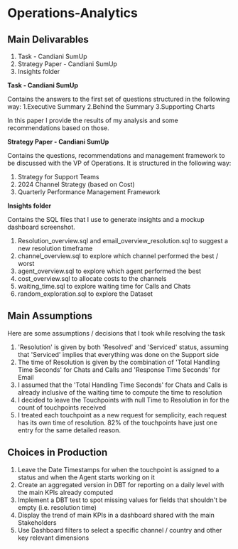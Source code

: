 # Operations-Analytics

## Main Delivarables

1. Task - Candiani SumUp
2. Strategy Paper - Candiani SumUp
3. Insights folder

**Task - Candiani SumUp** 

Contains the answers to the first set of questions structured in the following way:
1.Executive Summary
2.Behind the Summary
3.Supporting Charts

In this paper I provide the results of my analysis and some recommendations based on those.

**Strategy Paper - Candiani SumUp**

Contains the questions, recommendations and management framework to be discussed with the VP of Operations.
It is structured in the following way:
1. Strategy for Support Teams 
2. 2024 Channel Strategy (based on Cost)
3. Quarterly Performance Management Framework

**Insights folder**

Contains the SQL files that I use to generate insights and a mockup dashboard screenshot.
1. Resolution_overview.sql and email_overview_resolution.sql to suggest a new resolution timeframe
2. channel_overview.sql to explore which channel performed the best / worst
3. agent_overview.sql to explore which agent performed the best 
4. cost_overview.sql to allocate costs to the channels
5. waiting_time.sql to explore waiting time for Calls and Chats
6. random_exploration.sql to explore the Dataset

## Main Assumptions

Here are some assumptions / decisions that I took while resolving the task

1. 'Resolution' is given by both 'Resolved' and 'Serviced' status, assuming that 'Serviced' implies that everything was done on the Support side
2. The time of Resolution is given by the combination of 'Total Handling Time Seconds' for Chats and Calls and 'Response Time Seconds' for Email
3. I assumed that the 'Total Handling Time Seconds' for Chats and Calls is already inclusive of the waiting time to compute the time to resolution
4. I decided to leave the Touchpoints with null Time to Resolution in for the count of touchpoints received
5. I treated each touchpoint as a new request for semplicity, each request has its own time of resolution. 82% of the touchpoints have just one entry for the same detailed reason.

## Choices in Production

1. Leave the Date Timestamps for when the touchpoint is assigned to a status and when the Agent starts working on it
2. Create an aggregated version in DBT for reporting on a daily level with the main KPIs already computed
3. Implement a DBT test to spot missing values for fields that shouldn't be empty (i.e. resolution time)
4. Display the trend of main KPIs in a dashboard shared with the main Stakeholders
5. Use Dashboard filters to select a specific channel / country and other key relevant dimensions

